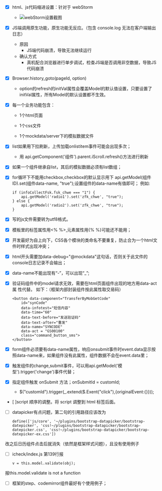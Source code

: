 - [x] html、js代码缩进设置：针对于 webStorm
    
    - ![webStorm设置截图](https://pastryteam.github.io/pastry/issues/0-images/3/3-1.jpeg)
     
- [x] JS端调用原生功能，原生功能无反应。（包含 console.log 无法在客户端输出日志）
    - 原因
        - JS端代码崩溃，导致无法继续运行
    - 确认方式
        - 真机配合浏览器进行单步调试，检查JS端是否调用非空数据，导致JS代码崩溃

- [x] Browser.history_goto(pageId, option) 
    
    - option的refresh的initVal属性会覆盖Model的默认值设置，只要设置了initVal属性，所有Model的默认设置都不生效。

- [x] 每一个业务功能包含：
    
    - 1个html页面
    
    - 1个css文件
    
    - 1个mockdata/server下的模拟数据文件

- [x] list如果用下拉刷新，上传加载onlistitem事件可能会出现多次；

    - 用 api.getComponent('组件').parent.iScroll.refresh()方法进行刷新

- [x] 如果一个组件继承自list，其后的模拟数据必须有list数组；

- [x] for循环下不能用checkbox,checkbox的默认显示用下 api.getModel(组件ID).set(组件data-name, "true");设置组件的data-name有值即可；
例如:
 
    ```
    if (infoCollectFsk.fsk_chwe === "1") {
        api.getModel('radio1').set('zfk_chwe', "true");
    } else {
        api.getModel('radio2').set('zfk_chwe', "true");
    }
    ```

- [x] 写的js文件需要转为utf8格式。

- [x] 模板里的标签属性用<%  %>,元素属性用{% %}可能还不能用；
 
- [x] 开发最好为自上向下，CSS各个模块的类命名不要重复，防止合为一个html文件时样式出现冲突；

- [x] html开头需要加data-debug="@mockdata"这句话，否则关于此文件的console日志记录不会输出；

- [x] data-name不能出现有“-”，可以出现“_”;

- [x] 验证码组件中的model请求无效，需要在html页面组件出现的地方用data-act属
性代替。
如下：（框架内部封装组件按此属性取交易码）

    ```
    <button data-component="TransferByMobGetCode"
        id="synCode"
        data-infotest="短信内容"
        data-time="60"
        data-text-before="发送验证码"
        data-text-after="重发"
        data-name="SYNCODE"
        data-act = "GS00100"
        class="command_button_sms">
    </button>
    ```

- [x] form组件必须要有data-name属性，响应onsubmit事件时event.data显示按照data-name来，如果组件没有此属性，组件数据不会在event.data里；

- [x] 触发组件的change,submit事件，可以用api.getModel('模型').trigger('change')事件代替；

- [x] 指定组件触发 onSubmit 方法；onSubmitId = customId;
    - $("customId").trigger(_.extend($.Exent("click"),{originalEvent:{}}));

- [ ]script 顺序的调整。将 script 调整到 html 标签后面。


- [ ] datapicker有点问题，第二句的引用路径应该改为

    ```
    define(['js/core', '~/plugins/bootstrap-datapicker/bootstrap-datepicker', 'css!~/plugins/bootstrap-datapicker/bootstrap-datepicker.css', 'css!~/plugins/bootstrap-datapicker/bootstrap-datepicker-ex.css'])
    ```
改之后日历组件点击后就消失（依然是框架样式问题），且没有使用例子


- [ ] icheck/index.js 第139行报

    ```
    v = this.model.validate(obj);
    ```

报this.model.validate is not a function

- [ ] 框架的step、codemirror组件最好有个使用例子；
